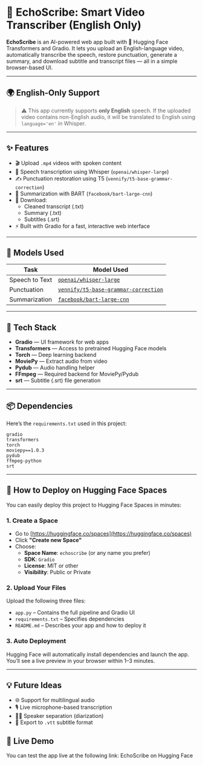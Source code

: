 # 🎥 EchoScribe: Smart Video Transcriber (English Only)

**EchoScribe** is an AI-powered web app built with 🤗 Hugging Face Transformers and Gradio. It lets you upload an English-language video, automatically transcribe the speech, restore punctuation, generate a summary, and download subtitle and transcript files — all in a simple browser-based UI.

---

## 🌍 English-Only Support

> ⚠️ This app currently supports **only English** speech.
> If the uploaded video contains non-English audio, it will be translated to English using `language='en'` in Whisper.

---

## ✨ Features

- 🎬 Upload `.mp4` videos with spoken content
- 🧠 Speech transcription using Whisper (`openai/whisper-large`)
- ✍️ Punctuation restoration using T5 (`vennify/t5-base-grammar-correction`)
- 📝 Summarization with BART (`facebook/bart-large-cnn`)
- 📁 Download:
  - Cleaned transcript (.txt)
  - Summary (.txt)
  - Subtitles (.srt)
- ⚡ Built with Gradio for a fast, interactive web interface

---

## 🧠 Models Used

| Task              | Model Used                                       |
|------------------|--------------------------------------------------|
| Speech to Text   | [`openai/whisper-large`](https://huggingface.co/openai/whisper-large) |
| Punctuation      | [`vennify/t5-base-grammar-correction`](https://huggingface.co/vennify/t5-base-grammar-correction) |
| Summarization    | [`facebook/bart-large-cnn`](https://huggingface.co/facebook/bart-large-cnn) |

---

## 🧰 Tech Stack

- **Gradio** — UI framework for web apps
- **Transformers** — Access to pretrained Hugging Face models
- **Torch** — Deep learning backend
- **MoviePy** — Extract audio from video
- **Pydub** — Audio handling helper
- **FFmpeg** — Required backend for MoviePy/Pydub
- **srt** — Subtitle (.srt) file generation

---

## 📦 Dependencies

Here’s the `requirements.txt` used in this project:

```
gradio
transformers
torch
moviepy==1.0.3
pydub
ffmpeg-python
srt
```

---

## 🚀 How to Deploy on Hugging Face Spaces

You can easily deploy this project to Hugging Face Spaces in minutes:

### 1. Create a Space

- Go to [https://huggingface.co/spaces](https://huggingface.co/spaces)
- Click **"Create new Space"**
- Choose:
  - **Space Name**: `echoscribe` (or any name you prefer)
  - **SDK**: `Gradio`
  - **License**: MIT or other
  - **Visibility**: Public or Private

### 2. Upload Your Files

Upload the following three files:

- `app.py` – Contains the full pipeline and Gradio UI
- `requirements.txt` – Specifies dependencies
- `README.md` – Describes your app and how to deploy it

### 3. Auto Deployment

Hugging Face will automatically install dependencies and launch the app.
You’ll see a live preview in your browser within 1–3 minutes.

---

## 💡 Future Ideas

- 🌐 Support for multilingual audio
- 🎙️ Live microphone-based transcription
- 🧑‍💼 Speaker separation (diarization)
- 📄 Export to `.vtt` subtitle format
## 🚩 Live Demo

You can test the app live at the following link: EchoScribe on Hugging Face
